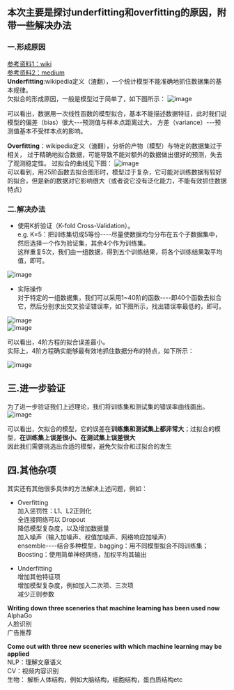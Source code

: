 ## 本次主要是探讨underfitting和overfitting的原因，附带一些解决办法
### 一.形成原因  
[参考资料1：wiki](https://en.wikipedia.org/wiki/Overfitting)  
[参考资料2：medium](https://medium.com/greyatom/what-is-underfitting-and-overfitting-in-machine-learning-and-how-to-deal-with-it-6803a989c76)  
**Underfitting**:wikipedia定义（渣翻），一个统计模型不能准确地抓住数据集的基本规律。  
欠拟合的形成原因，一般是模型过于简单了，如下图所示：
![image](https://github.com/Mikasathebest/NLP_learning/blob/master/images/Underfit%201%20degree.png)

可以看出，数据用一次线性函数的模型拟合，基本不能描述数据特征，此时我们说模型的偏差（bias）很大---预测值与样本点距离过大，
方差（variance）---预测值基本不受样本点的影响。

**Overfitting**：wikipedia定义（渣翻），分析的产物（模型）与特定的数据集过于相关，
过于精确地拟合数据，可能导致不能对额外的数据做出很好的预测，失去了观测稳定性。
过拟合的曲线见下图：
![image](https://github.com/Mikasathebest/NLP_learning/blob/master/images/Overfit%2025%20degree.png)  
可以看到，用25阶函数去拟合图形时，模型过于复杂，它可能对训练数据有较好的拟合，但是新的数据对它影响很大（或者说它没有泛化能力，不能有效抓住数据特点）

### 二.解决办法

* 使用K折验证（K-fold Cross-Validation）。  
e.g. K=5：把训练集切成5等份----尽量使数据均匀分布在五个子数据集中，
然后选择一个作为验证集，其余4个作为训练集。  
这样重复5次，我们由一组数据，得到五个训练结果，将各个训练结果取平均值，即可。  

![image](https://github.com/Mikasathebest/NLP_learning/blob/master/images/Five%20fold%20cross-validation.png)  

* 实际操作  
对于特定的一组数据集，我们可以采用1~40阶的函数----即40个函数去拟合它，然后分别求出交叉验证错误率，如下图所示，找出错误率最低的，即可。  

![image](https://github.com/Mikasathebest/NLP_learning/blob/master/images/Cross%20Validation%20Result.png)  
![image](https://github.com/Mikasathebest/NLP_learning/blob/master/images/CrossValidation%20Result%20Graph.png)  

可以看出，4阶方程的拟合误差最小。  
实际上，4阶方程确实能够最有效地抓住数据分布的特点，如下所示：

![image](https://github.com/Mikasathebest/NLP_learning/blob/master/images/Balanced%204%20Degree%20polynomial%20model.png)  

## 三.进一步验证

为了进一步验证我们上述理论，我们将训练集和测试集的错误率曲线画出。
![image](https://github.com/Mikasathebest/NLP_learning/blob/master/images/Training%20and%20Testing%20Curves.png)   

可以看出，欠拟合的模型，它的误差在**训练集和测试集上都非常大**；过拟合的模型，**在训练集上误差很小、在测试集上误差很大**  
因此我们需要挑选出合适的模型，避免欠拟合和过拟合的发生

## 四.其他杂项

其实还有其他很多具体的方法解决上述问题，例如：  
* Overfitting  
加入惩罚性：L1、L2正则化  
全连接网络可以 Dropout  
降低模型复杂度，以及增加数据量  
加入噪声（输入加噪声、权值加噪声、网络响应加噪声）  
ensemble----结合多种模型，bagging：用不同模型拟合不同训练集； Boosting：使用简单神经网络，加权平均其输出  

* Underfitting  
增加其他特征项  
增加模型复杂度，例如加入二次项、三次项  
减少正则参数  

**Writing down three sceneries that machine learning has been used now**  
AlphaGo  
人脸识别  
广告推荐  

**Come out with three new sceneries with which machine learning may be applied**  
NLP：理解文章语义   
CV：视频内容识别    
生物： 解析人体结构，例如大脑结构，细胞结构，蛋白质结构etc

